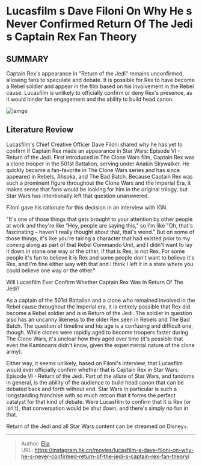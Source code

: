 # Lucasfilm s Dave Filoni On Why He s Never Confirmed Return Of The Jedi s Captain Rex Fan Theory


## SUMMARY 



  Captain Rex&#39;s appearance in &#34;Return of the Jedi&#34; remains unconfirmed, allowing fans to speculate and debate.   It is possible for Rex to have become a Rebel soldier and appear in the film based on his involvement in the Rebel cause.   Lucasfilm is unlikely to officially confirm or deny Rex&#39;s presence, as it would hinder fan engagement and the ability to build head canon.  

![iamge](https://static1.srcdn.com/wordpress/wp-content/uploads/2023/09/captain-rex-ahsoka-episode-5.jpg)

## Literature Review



Lucasfilm&#39;s Chief Creative Officer Dave Filoni shared why he has yet to confirm if Captain Rex made an appearance in Star Wars: Episode VI - Return of the Jedi. First introduced in The Clone Wars film, Captain Rex was a clone trooper in the 501st Battalion, serving under Anakin Skywalker. He quickly became a fan-favorite in The Clone Wars series and has since appeared in Rebels, Ahsoka, and The Bad Batch. Because Captain Rex was such a prominent figure throughout the Clone Wars and the Imperial Era, it makes sense that fans would be looking for him in the original trilogy, but Star Wars has intentionally left that question unanswered.




Filoni gave his rationale for this decision in an interview with IGN.



&#34;It&#39;s one of those things that gets brought to your attention by other people at work and they&#39;re like “Hey, people are saying this,” so I&#39;m like &#34;Oh, that&#39;s fascinating – haven&#39;t really thought about that, that&#39;s weird.&#34; But on some of those things, it&#39;s like you&#39;re taking a character that had existed prior to my coming along as part of that Rebel Commando Unit, and I didn&#39;t want to lay it down in stone one way or the other, if that is Rex, is not Rex. For some people it&#39;s fun to believe it is Rex and some people don&#39;t want to believe it&#39;s Rex, and I&#39;m fine either way with that and I think I left it in a state where you could believe one way or the other.&#34;





 Will Lucasfilm Ever Confirm Whether Captain Rex Was In Return Of The Jedi? 
          

As a captain of the 501st Battalion and a clone who remained involved in the Rebel cause throughout the Imperial era, it is entirely possible that Rex did become a Rebel soldier and is in Return of the Jedi. The soldier in question also has an uncanny likeness to the older Rex seen in Rebels and The Bad Batch. The question of timeline and his age is a confusing and difficult one, though. While clones were rapidly aged to become troopers faster during The Clone Wars, it&#39;s unclear how they aged over time (it&#39;s possible that even the Kaminoans didn&#39;t know, given the experimental nature of the clone army).




Either way, it seems unlikely, based on Filoni&#39;s interview, that Lucasfilm would ever officially confirm whether that is Captain Rex in Star Wars: Episode VI - Return of the Jedi. Part of the allure of Star Wars, and fandoms in general, is the ability of the audience to build head canon that can be debated back and forth without end. Star Wars in particular is such a longstanding franchise with so much retcon that it forms the perfect catalyst for that kind of debate. Were Lucasfilm to confirm that it is Rex (or isn&#39;t), that conversation would be shut down, and there&#39;s simply no fun in that.


 

Return of the Jedi and all Star Wars content can be streamed on Disney&#43;.



---

> Author: [Ella](https://instagram.hk.cn/)  
> URL: https://instagram.hk.cn/movies/lucasfilm-s-dave-filoni-on-why-he-s-never-confirmed-return-of-the-jedi-s-captain-rex-fan-theory/  

